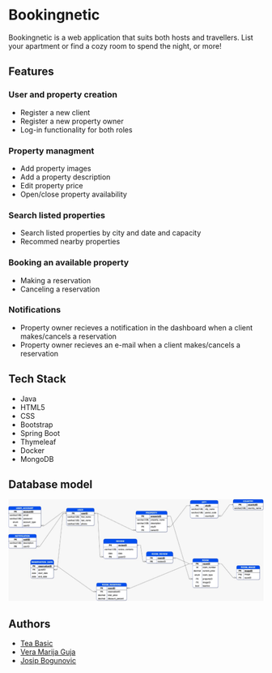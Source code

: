 
# Bookingnetic

Bookingnetic is a web application that suits both hosts and travellers. List your apartment or find a cozy room to spend the night, or more!

## Features

### User and property creation
  - Register a new client
  - Register a new property owner
  - Log-in functionality for both roles

### Property managment
  - Add property images
  - Add a property description
  - Edit property price
  - Open/close property availability

### Search listed properties
  - Search listed properties by city and date and capacity
  - Recommed nearby properties 

### Booking an available property    
  - Making a reservation
  - Canceling a reservation

### Notifications
  - Property owner recieves a notification in the dashboard when a client makes/cancels a reservation
  - Property owner recieves an e-mail when a client makes/cancels a reservation
## Tech Stack

- Java
- HTML5
- CSS
- Bootstrap
- Spring Boot
- Thymeleaf
- Docker
- MongoDB


## Database model
![Database Model](/bookingetic_DBM.jpg)
## Authors

- [Tea Basic](https://www.github.com/Tea27)
- [Vera Marija Guja](https://www.github.com/VeraMarija)
- [Josip Bogunovic](https://www.github.com/permetris) 

